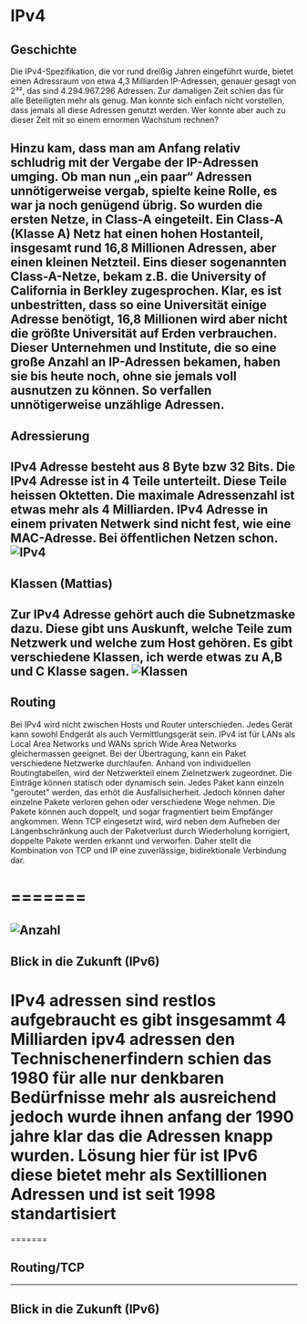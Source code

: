 # IPv4

## Geschichte



Die IPv4-Spezifikation, die vor rund dreißig Jahren eingeführt wurde, bietet einen Adressraum von etwa 4,3 Milliarden IP-Adressen, genauer gesagt von 2³², das sind 4.294.967.296 Adressen. Zur damaligen Zeit schien das für alle Beteiligten mehr als genug. Man konnte sich einfach nicht vorstellen, dass jemals all diese Adressen genutzt werden. Wer konnte aber auch zu dieser Zeit mit so einem ernormen Wachstum rechnen?

Hinzu kam, dass man am Anfang relativ schludrig mit der Vergabe der IP-Adressen umging. Ob man nun „ein paar“ Adressen unnötigerweise vergab, spielte keine Rolle, es war ja noch genügend übrig. So wurden die ersten Netze, in Class-A eingeteilt. Ein Class-A (Klasse A) Netz hat einen hohen Hostanteil, insgesamt rund 16,8 Millionen Adressen, aber einen kleinen Netzteil. Eins dieser sogenannten Class-A-Netze, bekam z.B. die University of California in Berkley zugesprochen. Klar, es ist unbestritten, dass so eine Universität einige Adresse benötigt, 16,8 Millionen wird aber nicht die größte Universität auf Erden verbrauchen. Dieser Unternehmen und Institute, die so eine große Anzahl an IP-Adressen bekamen, haben sie bis heute noch, ohne sie jemals voll ausnutzen zu können. So verfallen unnötigerweise unzählige Adressen.
----

## Adressierung

IPv4 Adresse besteht aus 8 Byte bzw 32 Bits.
Die IPv4 Adresse ist in 4 Teile unterteilt.
Diese Teile heissen Oktetten.
Die maximale Adressenzahl ist etwas mehr als 4 Milliarden.
IPv4 Adresse in einem privaten Netwerk sind nicht fest, wie eine MAC-Adresse.
Bei öffentlichen Netzen schon.
![IPv4](https://blog.keycdn.com/blog/wp-content/uploads/2016/07/ipv4-address.png "IPv4")
----
## Klassen (Mattias)
Zur IPv4 Adresse gehört auch die Subnetzmaske dazu. Diese gibt uns Auskunft,
welche Teile zum Netzwerk und welche zum Host gehören. Es gibt verschiedene
Klassen, ich werde etwas zu A,B und C Klasse sagen.
![Klassen](http://elektroniktutor.de/internet/net_pict/ipnum1.png "Klassen")
----

## Routing

Bei IPv4 wird nicht zwischen Hosts und Router unterschieden. Jedes Gerät kann sowohl Endgerät als auch Vermittlungsgerät sein.
IPv4 ist für LANs als Local Area Networks und WANs sprich Wide Area Networks gleichermassen geeignet.
Bei der Übertragung, kann ein Paket verschiedene Netzwerke durchlaufen. Anhand von individuellen Routingtabellen, wird der Netzwerkteil einem
Zielnetzwerk zugeordnet. Die Einträge können statisch oder dynamisch sein. Jedes Paket kann einzeln "geroutet" werden,
das erhöt die Ausfallsicherheit. Jedoch können daher einzelne Pakete verloren gehen oder verschiedene
Wege nehmen. Die Pakete können auch doppelt, und sogar fragmentiert beim Empfänger angkommen.
Wenn TCP eingesetzt wird, wird neben dem Aufheben der Längenbschränkung auch der Paketverlust
durch Wiederholung korrigiert, doppelte Pakete werden erkannt und verworfen.
Daher stellt die Kombination von TCP und IP eine zuverlässige, bidirektionale Verbindung dar.

=======
=======

![Anzahl](http://netzwerkassistent.de/upload/bilder/lernmodule/11-3_2.jpg)
----
## Blick in die Zukunft (IPv6)
IPv4 adressen sind restlos aufgebraucht es gibt insgesammt 4 Milliarden ipv4 adressen
den Technischenerfindern schien das 1980 für alle nur denkbaren Bedürfnisse mehr als ausreichend jedoch wurde ihnen anfang der 1990 jahre klar das die Adressen knapp wurden. Lösung hier für ist IPv6 diese bietet mehr als Sextillionen Adressen und ist seit 1998 standartisiert
=======
=======
## Routing/TCP
----
## Blick in die Zukunft (IPv6)
